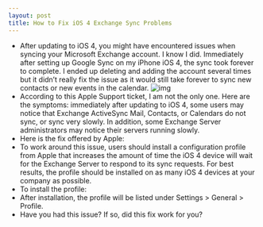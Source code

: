 ```yaml
---
layout: post
title: How to Fix iOS 4 Exchange Sync Problems
---
```

* After updating to iOS 4, you might have encountered issues when syncing your Microsoft Exchange account. I know I did. Immediately after setting up Google Sync on my iPhone iOS 4, the sync took forever to complete. I ended up deleting and adding the account several times but it didn’t really fix the issue as it would still take forever to sync new contacts or new events in the calendar.
![img](http://media.idownloadblog.com/wp-content/uploads/2010/06/Microsoft-Exchange-on-iPhone.jpg)
* According to this Apple Support ticket, I am not the only one. Here are the symptoms: immediately after updating to iOS 4, some users may notice that Exchange ActiveSync Mail, Contacts, or Calendars do not sync, or sync very slowly. In addition, some Exchange Server administrators may notice their servers running slowly.
* Here is the fix offered by Apple:
* To work around this issue, users should install a configuration profile from Apple that increases the amount of time the iOS 4 device will wait for the Exchange Server to respond to its sync requests. For best results, the profile should be installed on as many iOS 4 devices at your company as possible.
* To install the profile:
* After installation, the profile will be listed under Settings > General > Profile.
* Have you had this issue? If so, did this fix work for you?

